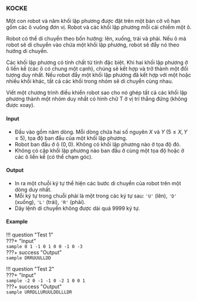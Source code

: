 ### KOCKE

Một con robot và năm khối lập phương được đặt trên một bàn cờ vô hạn gồm các ô vuông đơn vị. Robot và các khối lập phương mỗi cái chiếm một ô.

Robot có thể di chuyển theo bốn hướng: lên, xuống, trái và phải. Nếu ô mà robot sẽ di chuyển vào chứa một khối lập phương, robot sẽ đẩy nó theo hướng di chuyển.

Các khối lập phương có tính chất từ tính đặc biệt. Khi hai khối lập phương ở ô liền kề (các ô có chung một cạnh), chúng sẽ kết hợp và trở thành một đối tượng duy nhất. Nếu robot đẩy một khối lập phương đã kết hợp với một hoặc nhiều khối khác, tất cả các khối trong nhóm sẽ di chuyển cùng nhau.

Viết một chương trình điều khiển robot sao cho nó ghép tất cả các khối lập phương thành một nhóm duy nhất có hình chữ T ở vị trí thẳng đứng (không được xoay).

#### Input
- Đầu vào gồm năm dòng. Mỗi dòng chứa hai số nguyên $X$ và $Y$ $(5 \leq X, Y \leq 5)$, tọa độ ban đầu của một khối lập phương.
- Robot ban đầu ở ô $(0, 0)$. Không có khối lập phương nào ở tọa độ đó.
- Không có cặp khối lập phương nào ban đầu ở cùng một tọa độ hoặc ở các ô liền kề (có thể chạm góc).

#### Output
- In ra một chuỗi ký tự thể hiện các bước di chuyển của robot trên một dòng duy nhất.
- Mỗi ký tự trong chuỗi phải là một trong các ký tự sau: `'U'` (lên), `'D'` (xuống), `'L'` (trái), `'R'` (phải).
- Dãy lệnh di chuyển không được dài quá 9999 ký tự.

#### Example  

!!! question "Test 1"  
    ???+ "Input"  
        ```sample
        0 1
        -1 0
        1 0
        0 -1
        0 -3
        ```  
    ???+ success "Output"  
        ```sample
        DRRUUULLDD
        ```  

!!! question "Test 2"  
    ???+ "Input"  
        ```sample
        -2 0
        -1 -1
        0 -2
        1 0
        0 1
        ```  
    ???+ success "Output"  
        ```sample
        URRDLLURUULDDLLLDR
        ```  
